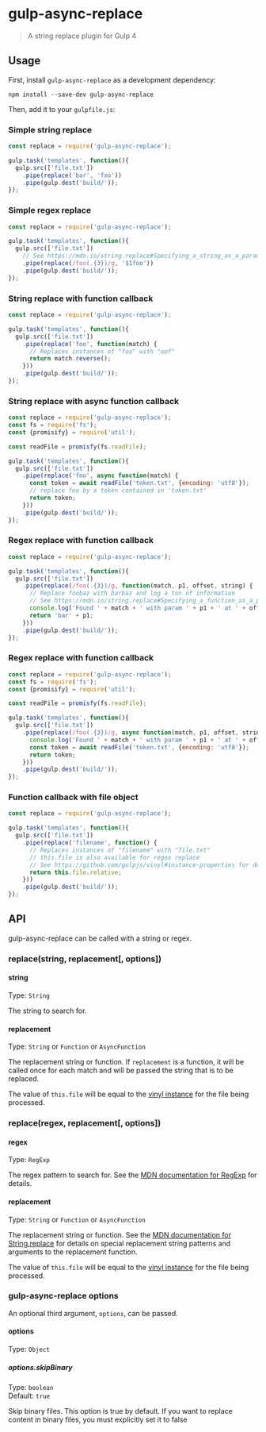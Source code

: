 # gulp-async-replace
> A string replace plugin for Gulp 4

## Usage

First, install `gulp-async-replace` as a development dependency:

```shell
npm install --save-dev gulp-async-replace
```

Then, add it to your `gulpfile.js`:

### Simple string replace
```javascript
const replace = require('gulp-async-replace');

gulp.task('templates', function(){
  gulp.src(['file.txt'])
    .pipe(replace('bar', 'foo'))
    .pipe(gulp.dest('build/'));
});
```

### Simple regex replace
```javascript
const replace = require('gulp-async-replace');

gulp.task('templates', function(){
  gulp.src(['file.txt'])
    // See https://mdn.io/string.replace#Specifying_a_string_as_a_parameter
    .pipe(replace(/foo(.{3})/g, '$1foo'))
    .pipe(gulp.dest('build/'));
});
```

### String replace with function callback
```javascript
const replace = require('gulp-async-replace');

gulp.task('templates', function(){
  gulp.src(['file.txt'])
    .pipe(replace('foo', function(match) {
      // Replaces instances of "foo" with "oof"
      return match.reverse();
    }))
    .pipe(gulp.dest('build/'));
});
```

### String replace with async function callback
```javascript
const replace = require('gulp-async-replace');
const fs = require('fs');
const {promisify} = require('util');

const readFile = promisfy(fs.readFile);

gulp.task('templates', function(){
  gulp.src(['file.txt'])
    .pipe(replace('foo', async function(match) {
      const token = await readFile('token.txt', {encoding: 'utf8'});
      // replace foo by a token contained in 'token.txt'
      return token;
    }))
    .pipe(gulp.dest('build/'));
});
```

### Regex replace with function callback
```javascript
const replace = require('gulp-async-replace');

gulp.task('templates', function(){
  gulp.src(['file.txt'])
    .pipe(replace(/foo(.{3})/g, function(match, p1, offset, string) {
      // Replace foobaz with barbaz and log a ton of information
      // See https://mdn.io/string.replace#Specifying_a_function_as_a_parameter
      console.log('Found ' + match + ' with param ' + p1 + ' at ' + offset + ' inside of ' + string);
      return 'bar' + p1;
    }))
    .pipe(gulp.dest('build/'));
});
```

### Regex replace with function callback
```javascript
const replace = require('gulp-async-replace');
const fs = require('fs');
const {promisify} = require('util');

const readFile = promisfy(fs.readFile);

gulp.task('templates', function(){
  gulp.src(['file.txt'])
    .pipe(replace(/foo(.{3})/g, async function(match, p1, offset, string) {
      console.log('Found ' + match + ' with param ' + p1 + ' at ' + offset + ' inside of ' + string);
      const token = await readFile('token.txt', {encoding: 'utf8'});
      return token;
    }))
    .pipe(gulp.dest('build/'));
});
```

### Function callback with file object
```javascript
const replace = require('gulp-async-replace');

gulp.task('templates', function(){
  gulp.src(['file.txt'])
    .pipe(replace('filename', function() {
      // Replaces instances of "filename" with "file.txt"
      // this.file is also available for regex replace
      // See https://github.com/gulpjs/vinyl#instance-properties for details on available properties
      return this.file.relative;
    }))
    .pipe(gulp.dest('build/'));
});
```


## API

gulp-async-replace can be called with a string or regex.

### replace(string, replacement[, options])

#### string
Type: `String`

The string to search for.

#### replacement
Type: `String` or `Function` or `AsyncFunction`

The replacement string or function. If `replacement` is a function, it will be called once for each match and will be passed the string that is to be replaced.

The value of `this.file` will be equal to the [vinyl instance](https://github.com/gulpjs/vinyl#instance-properties) for the file being processed.

### replace(regex, replacement[, options])

#### regex
Type: `RegExp`

The regex pattern to search for. See the [MDN documentation for RegExp] for details.

#### replacement
Type: `String` or `Function` or `AsyncFunction`

The replacement string or function. See the [MDN documentation for String.replace] for details on special replacement string patterns and arguments to the replacement function.

The value of `this.file` will be equal to the [vinyl instance](https://github.com/gulpjs/vinyl#instance-properties) for the file being processed.

### gulp-async-replace options

An optional third argument, `options`, can be passed.

#### options
Type: `Object`

##### options.skipBinary
Type: `boolean`  
Default: `true`

Skip binary files. This option is true by default. If you want to replace content in binary files, you must explicitly set it to false


[MDN documentation for RegExp]: https://developer.mozilla.org/en-US/docs/Web/JavaScript/Reference/Global_Objects/RegExp
[MDN documentation for String.replace]: https://developer.mozilla.org/en-US/docs/Web/JavaScript/Reference/Global_Objects/String/replace#Specifying_a_string_as_a_parameter
